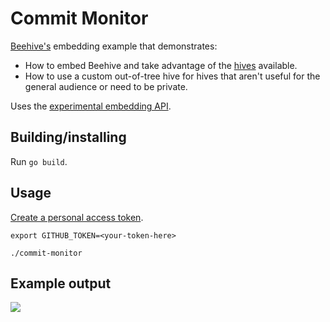 # Commit Monitor

[Beehive's](https://github.com/muesli/beehive) embedding example that demonstrates:

* How to embed Beehive and take advantage of the [hives](https://github.com/muesli/beehive/tree/master/bees) available.
* How to use a custom out-of-tree hive for hives that aren't useful for the general audience or need to be private.

Uses the [experimental embedding API](https://github.com/muesli/beehive/pull/309).

## Building/installing

Run `go build`.

## Usage

[Create a personal access token](https://help.github.com/en/github/authenticating-to-github/creating-a-personal-access-token-for-the-command-line).

```
export GITHUB_TOKEN=<your-token-here>

./commit-monitor
````


## Example output


![](images/screenshot.png)
